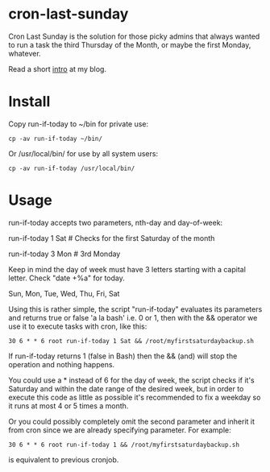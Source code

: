 cron-last-sunday
================

Cron Last Sunday is the solution for those picky admins that always wanted to run a task the third Thursday of the Month, or maybe the first Monday, whatever.

Read a short [intro](http://xr09.github.io/cron-scheduling-for-the-fancy.html) at my blog.


Install
=======

Copy run-if-today to ~/bin for private use:

    cp -av run-if-today ~/bin/

Or /usr/local/bin/ for use by all system users:

    cp -av run-if-today /usr/local/bin/


Usage
=====

run-if-today accepts two parameters, nth-day and day-of-week:


run-if-today 1 Sat # Checks for the first Saturday of the month

run-if-today 3 Mon # 3rd Monday


Keep in mind the day of week must have 3 letters starting with a capital letter. Check "date +%a" for today.

Sun, Mon, Tue, Wed, Thu, Fri, Sat



Using this is rather simple, the script "run-if-today" evaluates its parameters and returns true or false 'a la bash' i.e. 0 or 1, then with the && operator we use it to execute tasks with cron, like this:

    30 6 * * 6 root run-if-today 1 Sat && /root/myfirstsaturdaybackup.sh


If run-if-today returns 1 (false in Bash) then the && (and) will stop the operation and nothing happens.

You could use a * instead of 6 for the day of week, the script checks if it's Saturday and within the date range of the desired week, but in order to execute this code as little as possible it's recommended to fix a weekday so it runs at most 4 or 5 times a month.

Or you could possibly completely omit the second parameter and inherit it from cron since we are already specifying parameter. For example:


    30 6 * * 6 root run-if-today 1 && /root/myfirstsaturdaybackup.sh

is equivalent to previous cronjob.
